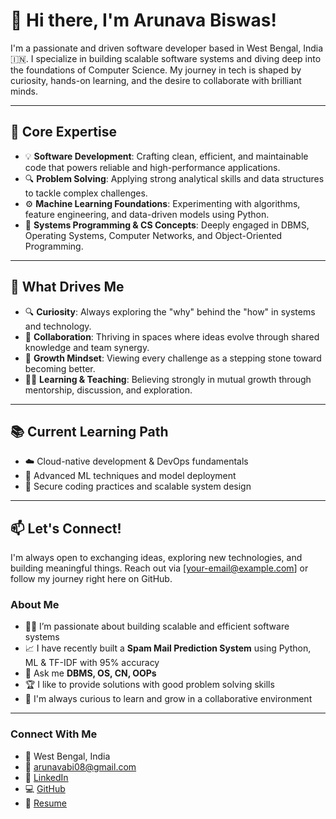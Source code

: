 
# 👋 Hi there, I'm Arunava Biswas!

I'm a passionate and driven software developer based in West Bengal, India 🇮🇳. I specialize in building scalable software systems and diving deep into the foundations of Computer Science. My journey in tech is shaped by curiosity, hands-on learning, and the desire to collaborate with brilliant minds.

---

## 🧠 Core Expertise

- 💡 **Software Development**: Crafting clean, efficient, and maintainable code that powers reliable and high-performance applications.
- 🔍 **Problem Solving**: Applying strong analytical skills and data structures to tackle complex challenges.
- ⚙️ **Machine Learning Foundations**: Experimenting with algorithms, feature engineering, and data-driven models using Python.
- 🧪 **Systems Programming & CS Concepts**: Deeply engaged in DBMS, Operating Systems, Computer Networks, and Object-Oriented Programming.

---

## 💬 What Drives Me

- 🔍 **Curiosity**: Always exploring the "why" behind the "how" in systems and technology.
- 🤝 **Collaboration**: Thriving in spaces where ideas evolve through shared knowledge and team synergy.
- 🧭 **Growth Mindset**: Viewing every challenge as a stepping stone toward becoming better.
- 🧑‍🏫 **Learning & Teaching**: Believing strongly in mutual growth through mentorship, discussion, and exploration.

---

## 📚 Current Learning Path

- ☁️ Cloud-native development & DevOps fundamentals
- 🧠 Advanced ML techniques and model deployment
- 🔐 Secure coding practices and scalable system design

---

## 📫 Let's Connect!

I'm always open to exchanging ideas, exploring new technologies, and building meaningful things. Reach out via [your-email@example.com] or follow my journey right here on GitHub.


### About Me
- 👨‍💻 I’m passionate about building scalable and efficient software systems
- 📈 I have recently built a **Spam Mail Prediction System** using Python, ML & TF-IDF with 95% accuracy 
- 💬 Ask me **DBMS, OS, CN, OOPs**
- 🏆 I like to provide solutions with good problem solving skills
- 🧠 I'm always curious to learn and grow in a collaborative environment

---


### Connect With Me
- 📍 West Bengal, India  
- 📧 arunavabi08@gmail.com  
- 🔗 [LinkedIn](https://www.linkedin.com/in/arunava-biswas972/)  
- 💻 [GitHub](https://github.com/Arunava6171)  
- 🔗 [Resume](https://drive.google.com/file/d/13pbnipzgMtFGRdr854UHestsw587dyHo/view?usp=sharing)







